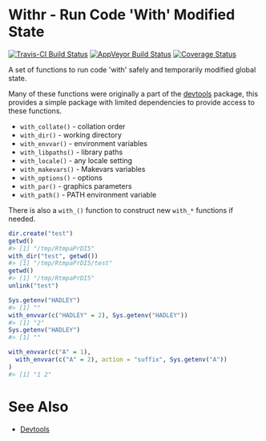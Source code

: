 <!-- README.md is generated from README.Rmd. Please edit that file -->
Withr - Run Code 'With' Modified State
======================================

[![Travis-CI Build Status](https://travis-ci.org/jimhester/withr.svg?branch=master)](https://travis-ci.org/jimhester/withr) [![AppVeyor Build Status](https://ci.appveyor.com/api/projects/status/github/jimhester/withr?branch=master&svg=true)](https://ci.appveyor.com/project/jimhester/withr) [![Coverage Status](https://img.shields.io/codecov/c/github/jimhester/withr/master.svg)](https://codecov.io/github/jimhester/withr?branch=master)

A set of functions to run code 'with' safely and temporarily modified global state.

Many of these functions were originally a part of the [devtools](https://github.com/hadley/devtools) package, this provides a simple package with limited dependencies to provide access to these functions.

-   `with_collate()` - collation order
-   `with_dir()` - working directory
-   `with_envvar()` - environment variables
-   `with_libpaths()` - library paths
-   `with_locale()` - any locale setting
-   `with_makevars()` - Makevars variables
-   `with_options()` - options
-   `with_par()` - graphics parameters
-   `with_path()` - PATH environment variable

There is also a `with_()` function to construct new `with_*` functions if needed.

``` r
dir.create("test")
getwd()
#> [1] "/tmp/RtmpaPrDI5"
with_dir("test", getwd())
#> [1] "/tmp/RtmpaPrDI5/test"
getwd()
#> [1] "/tmp/RtmpaPrDI5"
unlink("test")

Sys.getenv("HADLEY")
#> [1] ""
with_envvar(c("HADLEY" = 2), Sys.getenv("HADLEY"))
#> [1] "2"
Sys.getenv("HADLEY")
#> [1] ""

with_envvar(c("A" = 1),
  with_envvar(c("A" = 2), action = "suffix", Sys.getenv("A"))
)
#> [1] "1 2"
```

See Also
========

-   [Devtools](https://github.com/hadley/devtools)
